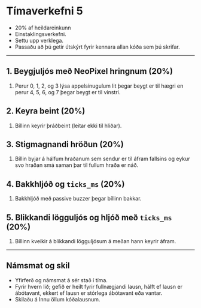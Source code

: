 # Tímaverkefni 5

- 20% af heildareinkunn
- Einstaklingsverkefni.
- Settu upp verklega.
- Passaðu að þú getir útskýrt fyrir kennara allan kóða sem þú skrifar.

---

## 1. Beygjuljós með NeoPixel hringnum (20%)
1. Perur 0, 1, 2, og 3 lýsa appelsínugulum lit þegar beygt er til hægri en perur 4, 5, 6, og 7 þegar beygt er til vinstri.

## 2. Keyra beint (20%)
1. Bíllinn keyrir þráðbeint (leitar ekki til hliðar).

## 3. Stigmagnandi hröðun (20%)
1. Bíllin byjar á hálfum hraðanum sem sendur er til áfram fallsins og eykur svo hraðan smá saman þar til fullum hraða er náð.

## 4. Bakkhljóð og `ticks_ms` (20%)
1. Bakkhljóð með passive buzzer þegar bíllinn bakkar. 

## 5. Blikkandi lögguljós og hljóð með `ticks_ms` (20%) 
1. Bíllinn kveikir á blikkandi lögguljósum á meðan hann keyrir áfram. 

---

## Námsmat og skil
- Yfirferð og námsmat á sér stað í tíma. 
- Fyrir hvern lið; gefið er heilt fyrir fullnægjandi lausn, hálft ef lausn er ábótavant, ekkert ef lausn er stórlega ábótavant eða vantar. 
- Skilaðu á Innu öllum kóðalausnum.
